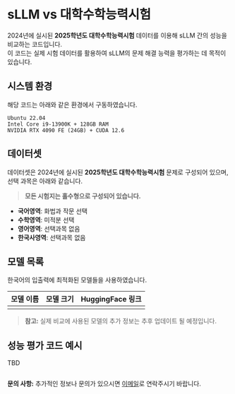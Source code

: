 # sLLM vs 대학수학능력시험

2024년에 실시된 **2025학년도 대학수학능력시험** 데이터를 이용해 sLLM 간의 성능을 비교하는 코드입니다.  
이 코드는 실제 시험 데이터를 활용하여 sLLM의 문제 해결 능력을 평가하는 데 목적이 있습니다.

## 시스템 환경

해당 코드는 아래와 같은 환경에서 구동하였습니다.

```plaintext
Ubuntu 22.04
Intel Core i9-13900K + 128GB RAM
NVIDIA RTX 4090 FE (24GB) + CUDA 12.6

```


## 데이터셋

데이터셋은 2024년에 실시된 **2025학년도 대학수학능력시험** 문제로 구성되어 있으며, 선택 과목은 아래와 같습니다.

> **모든 시험지는 홀수형으로 구성되어 있습니다.**

- **국어영역**: 화법과 작문 선택
- **수학영역**: 미적분 선택
- **영어영역**: 선택과목 없음
- **한국사영역**: 선택과목 없음

## 모델 목록

한국어의 입출력에 최적화된 모델들을 사용하였습니다.

| 모델 이름  | 모델 크기 | HuggingFace 링크 |
|------------|-----------|------------------|
|     |         |  |

> **참고:** 실제 비교에 사용된 모델의 추가 정보는 추후 업데이트 될 예정입니다.


## 성능 평가 코드 예시

TBD

```bash

```



**문의 사항:** 추가적인 정보나 문의가 있으시면 [이메일](mailto:lucete030e@outlook.com)로 연락주시기 바랍니다.